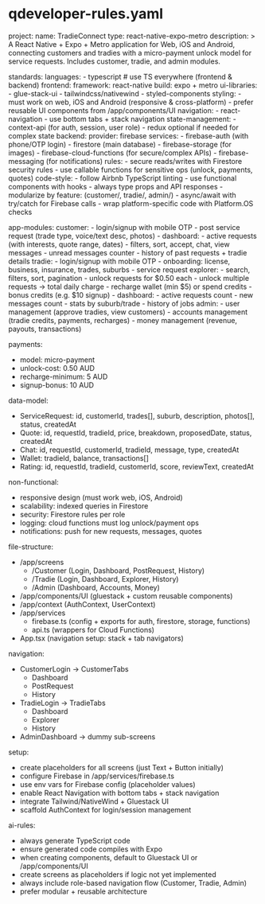# qdeveloper-rules.yaml

project:
  name: TradieConnect
  type: react-native-expo-metro
  description: >
    A React Native + Expo + Metro application for Web, iOS and Android,
    connecting customers and tradies with a micro-payment unlock model 
    for service requests. Includes customer, tradie, and admin modules.

standards:
  languages:
    - typescript # use TS everywhere (frontend & backend)
  frontend:
    framework: react-native
    build: expo + metro
    ui-libraries:
      - glue-stack-ui
      - tailwindcss/nativewind
      - styled-components
    styling:
      - must work on web, iOS and Android (responsive & cross-platform)
      - prefer reusable UI components from /app/components/UI
    navigation:
      - react-navigation
      - use bottom tabs + stack navigation
    state-management:
      - context-api (for auth, session, user role)
      - redux optional if needed for complex state
  backend:
    provider: firebase
    services:
      - firebase-auth (with phone/OTP login)
      - firestore (main database)
      - firebase-storage (for images)
      - firebase-cloud-functions (for secure/complex APIs)
      - firebase-messaging (for notifications)
    rules:
      - secure reads/writes with Firestore security rules
      - use callable functions for sensitive ops (unlock, payments, quotes)
  code-style:
    - follow Airbnb TypeScript linting
    - use functional components with hooks
    - always type props and API responses
    - modularize by feature: (customer/, tradie/, admin/)
    - async/await with try/catch for Firebase calls
    - wrap platform-specific code with Platform.OS checks

app-modules:
  customer:
    - login/signup with mobile OTP
    - post service request (trade type, voice/text desc, photos)
    - dashboard:
        - active requests (with interests, quote range, dates)
        - filters, sort, accept, chat, view messages
        - unread messages counter
    - history of past requests + tradie details
  tradie:
    - login/signup with mobile OTP
    - onboarding: license, business, insurance, trades, suburbs
    - service request explorer:
        - search, filters, sort, pagination
        - unlock requests for $0.50 each
        - unlock multiple requests → total daily charge
        - recharge wallet (min $5) or spend credits
        - bonus credits (e.g. $10 signup)
    - dashboard:
        - active requests count
        - new messages count
        - stats by suburb/trade
    - history of jobs
  admin:
    - user management (approve tradies, view customers)
    - accounts management (tradie credits, payments, recharges)
    - money management (revenue, payouts, transactions)

payments:
  - model: micro-payment
  - unlock-cost: 0.50 AUD
  - recharge-minimum: 5 AUD
  - signup-bonus: 10 AUD

data-model:
  - ServiceRequest:
      id, customerId, trades[], suburb, description, photos[], status, createdAt
  - Quote:
      id, requestId, tradieId, price, breakdown, proposedDate, status, createdAt
  - Chat:
      id, requestId, customerId, tradieId, message, type, createdAt
  - Wallet:
      tradieId, balance, transactions[]
  - Rating:
      id, requestId, tradieId, customerId, score, reviewText, createdAt

non-functional:
  - responsive design (must work web, iOS, Android)
  - scalability: indexed queries in Firestore
  - security: Firestore rules per role
  - logging: cloud functions must log unlock/payment ops
  - notifications: push for new requests, messages, quotes

file-structure:
  - /app/screens
      - /Customer (Login, Dashboard, PostRequest, History)
      - /Tradie (Login, Dashboard, Explorer, History)
      - /Admin (Dashboard, Accounts, Money)
  - /app/components/UI (gluestack + custom reusable components)
  - /app/context (AuthContext, UserContext)
  - /app/services
      - firebase.ts (config + exports for auth, firestore, storage, functions)
      - api.ts (wrappers for Cloud Functions)
  - App.tsx (navigation setup: stack + tab navigators)

navigation:
  - CustomerLogin → CustomerTabs
      - Dashboard
      - PostRequest
      - History
  - TradieLogin → TradieTabs
      - Dashboard
      - Explorer
      - History
  - AdminDashboard → dummy sub-screens

setup:
  - create placeholders for all screens (just Text + Button initially)
  - configure Firebase in /app/services/firebase.ts
  - use env vars for Firebase config (placeholder values)
  - enable React Navigation with bottom tabs + stack navigation
  - integrate Tailwind/NativeWind + Gluestack UI
  - scaffold AuthContext for login/session management

ai-rules:
  - always generate TypeScript code
  - ensure generated code compiles with Expo
  - when creating components, default to Gluestack UI or /app/components/UI
  - create screens as placeholders if logic not yet implemented
  - always include role-based navigation flow (Customer, Tradie, Admin)
  - prefer modular + reusable architecture
